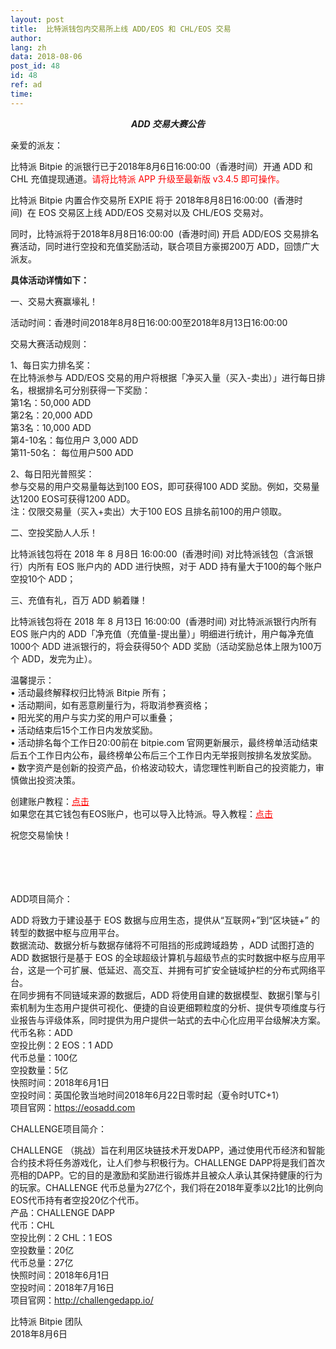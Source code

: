 ```yaml
---
layout: post
title:  比特派钱包内交易所上线 ADD/EOS 和 CHL/EOS 交易
author: 
lang: zh
data: 2018-08-06
post_id: 48
id: 48
ref: ad
time: 
---
```


<h5 style="margin:0 auto;display:block;text-align:center;margin-top:10px">ADD 交易大赛公告</h5>

亲爱的派友：

比特派 Bitpie 的派银行已于2018年8月6日16:00:00（香港时间）开通 ADD 和 CHL 充值提现通道。<span style="color:red">请将比特派 APP 升级至最新版 v3.4.5 即可操作。</span>

比特派 Bitpie 内置合作交易所 EXPIE 将于 2018年8月8日16:00:00  (香港时间)  在 EOS 交易区上线 ADD/EOS 交易对以及 CHL/EOS 交易对。

同时，比特派将于2018年8月8日16:00:00  (香港时间) 开启 ADD/EOS 交易排名赛活动，同时进行空投和充值奖励活动，联合项目方豪掷200万 ADD，回馈广大派友。


<strong>具体活动详情如下：</strong>

<span class="fontstyle">一、交易大赛赢壕礼！</span>

活动时间：香港时间2018年8月8日16:00:00至2018年8月13日16:00:00

交易大赛活动规则： 

1、每日实力排名奖：<br/>
在比特派参与 ADD/EOS 交易的用户将根据「净买入量（买入-卖出）」进行每日排名，根据排名可分别获得一下奖励：<br/>
第1名：50,000 ADD<br/>
第2名：20,000 ADD<br/>
第3名：10,000 ADD<br/>
第4-10名：每位用户 3,000 ADD<br/>
第11-50名： 每位用户500 ADD<br/>

2、每日阳光普照奖：<br/>
参与交易的用户交易量每达到100 EOS，即可获得100 ADD 奖励。例如，交易量达1200 EOS可获得1200 ADD。<br/>注：仅限交易量（买入+卖出）大于100 EOS 且排名前100的用户领取。

<span class="fontstyle">二、空投奖励人人乐！</span>

比特派钱包将在 2018 年 8 月8日 16:00:00  (香港时间) 对比特派钱包（含派银行）内所有 EOS 账户内的 ADD 进行快照，对于 ADD 持有量大于100的每个账户空投10个 ADD；

<span class="fontstyle">三、充值有礼，百万 ADD 躺着赚！</span>

比特派钱包将在 2018 年 8 月13日 16:00:00  (香港时间) 对比特派派银行内所有 EOS 账户内的 ADD「净充值（充值量-提出量）」明细进行统计，用户每净充值1000个 ADD 进派银行的，将会获得50个 ADD 奖励（活动奖励总体上限为100万个 ADD，发完为止）。

温馨提示：<br/>
•	活动最终解释权归比特派 Bitpie 所有；<br/>
•	活动期间，如有恶意刷量行为，将取消参赛资格；<br/>
•	阳光奖的用户与实力奖的用户可以重叠；<br/>
•	活动结束后15个工作日内发放奖励。<br/>
•	活动排名每个工作日20:00前在 bitpie.com 官网更新展示，最终榜单活动结束后五个工作日内公布，最终榜单公布后三个工作日内无举报则按排名发放奖励。<br/>
•	数字资产是创新的投资产品，价格波动较大，请您理性判断自己的投资能力，审慎做出投资决策。<br/>


创建账户教程：<a href="http://docs.bitpie.com/zh_CN/latest/eosaccount/index.html" target="_blank" style="color:red">点击</a><br/>
如果您在其它钱包有EOS账户，也可以导入比特派。导入教程：<a href="http://docs.bitpie.com/zh_CN/latest/privateKeyImport/index.html" target="_blank" style="color:red">点击</a>


祝您交易愉快！


<br/>
<br/>
<br/>
<br/>
<span class="fontstyle">ADD项目简介：</span>

ADD 将致力于建设基于 EOS 数据与应用生态，提供从“互联网+”到“区块链+” 的转型的数据中枢与应用平台。<br/>
数据流动、数据分析与数据存储将不可阻挡的形成跨域趋势 ，ADD 试图打造的 ADD 数据银行是基于 EOS 的全球超级计算机与超级节点的实时数据中枢与应用平台，这是一个可扩展、低延迟、高交互、并拥有可扩安全链域护栏的分布式网络平台。<br/>
在同步拥有不同链域来源的数据后，ADD 将使用自建的数据模型、数据引擎与引索机制为生态用户提供可视化、便捷的自设更细颗粒度的分析、提供专项维度与行业报告与评级体系，同时提供为用户提供一站式的去中心化应用平台级解决方案。<br/>
代币名称：ADD<br/>
空投比例：2 EOS：1 ADD<br/>
代币总量：100亿<br/>
空投数量：5亿<br/>
快照时间：2018年6月1日<br/>
空投时间：英国伦敦当地时间2018年6月22日零时起（夏令时UTC+1）<br/>
项目官网：<a href="https://eosadd.com" target="_blank">https://eosadd.com</a>

<span class="fontstyle">CHALLENGE项目简介：</span>

CHALLENGE （挑战）旨在利用区块链技术开发DAPP，通过使用代币经济和智能合约技术将任务游戏化，让人们参与积极行为。CHALLENGE DAPP将是我们首次亮相的DAPP。它的目的是激励和奖励进行锻炼并且被众人承认其保持健康的行为的玩家。CHALLENGE 代币总量为27亿个，我们将在2018年夏季以2比1的比例向EOS代币持有者空投20亿个代币。<br/>
产品：CHALLENGE DAPP<br/>
代币：CHL<br/>
空投比例：2 CHL：1 EOS<br/>
空投数量：20亿<br/>
代币总量：27亿<br/>
快照时间：2018年6月1日<br/>
空投时间：2018年7月16日<br/>
项目官网：<a href="http://challengedapp.io/" target="_blank">http://challengedapp.io/</a>


比特派 Bitpie 团队<br/>
2018年8月6日


<style>
.fontstyle{
    font-weight:400
}
</style>